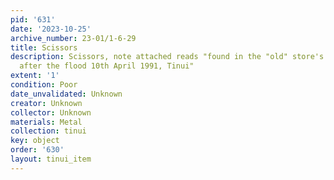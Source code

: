 ```yaml
---
pid: '631'
date: '2023-10-25'
archive_number: 23-01/1-6-29
title: Scissors
description: Scissors, note attached reads "found in the "old" store's office area
  after the flood 10th April 1991, Tinui"
extent: '1'
condition: Poor
date_unvalidated: Unknown
creator: Unknown
collector: Unknown
materials: Metal
collection: tinui
key: object
order: '630'
layout: tinui_item
---
```

